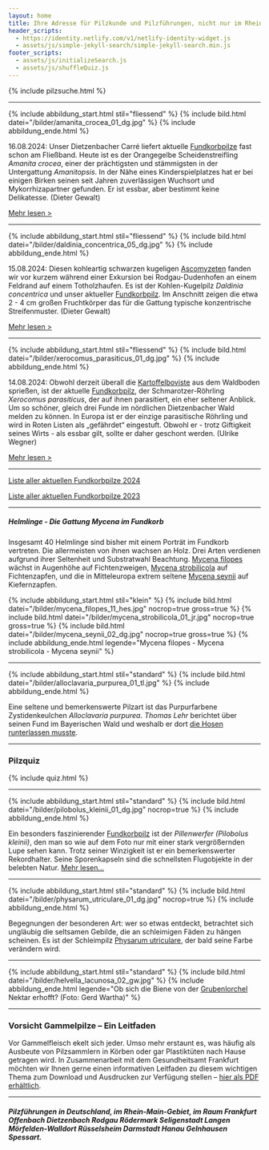 ```yaml
---
layout: home
title: Ihre Adresse für Pilzkunde und Pilzführungen, nicht nur im Rhein-Main-Gebiet
header_scripts:
  - https://identity.netlify.com/v1/netlify-identity-widget.js
  - assets/js/simple-jekyll-search/simple-jekyll-search.min.js
footer_scripts:
  - assets/js/initializeSearch.js
  - assets/js/shuffleQuiz.js
---
```

{% include pilzsuche.html %}

- - -

{% include abbildung_start.html stil="fliessend" %}
{% include bild.html datei="/bilder/amanita_crocea_01_dg.jpg" %}
{% include abbildung_ende.html %}

16.08.2024: Unser Dietzenbacher Carré liefert aktuelle [Fundkorbpilze](AA "Glossar-") fast schon am Fließband. Heute ist es der Orangegelbe Scheidenstreifling *Amanita crocea*, einer der prächtigsten und stämmigsten in der Untergattung *Amanitopsis*. In der Nähe eines Kinderspielplatzes hat er bei einigen Birken seinen seit Jahren zuverlässigen Wuchsort und Mykorrhizapartner gefunden. Er ist essbar, aber bestimmt keine Delikatesse. (Dieter Gewalt)

[Mehr lesen >](/pilze/amanita-crocea-orangegelber-scheidenstreifling)

<div style="clear:  both"></div>

- - -

{% include abbildung_start.html stil="fliessend" %}
{% include bild.html datei="/bilder/daldinia_concentrica_05_dg.jpg" %}
{% include abbildung_ende.html %}

15.08.2024: Diesen kohleartig schwarzen kugeligen [Ascomyzeten](Ascomyzeten "Glossar") fanden wir vor kurzem während einer Exkursion bei Rodgau-Dudenhofen an einem Feldrand auf einem Totholzhaufen. Es ist der Kohlen-Kugelpilz *Daldinia concentrica* und unser aktueller [Fundkorbpilz](AA "Glossar-"). Im Anschnitt zeigen die etwa 2 - 4 cm großen Fruchtkörper das für die Gattung typische konzentrische Streifenmuster. (Dieter Gewalt)

[Mehr lesen >](/pilze/daldinia-concentrica-kohlen-kugelpilz)

<div style="clear:  both"></div>

- - -

{% include abbildung_start.html stil="fliessend" %}
{% include bild.html datei="/bilder/xerocomus_parasiticus_01_dg.jpg" %}
{% include abbildung_ende.html %}

14.08.2024: Obwohl derzeit überall die [Kartoffelboviste](/pilze/scleroderma-citrinum-dickschaliger-kartoffelbovist) aus dem Waldboden sprießen, ist der aktuelle [Fundkorbpilz](AA "Glossar-"), der Schmarotzer-Röhrling *Xerocomus parasiticus*, der auf ihnen parasitiert, ein eher seltener Anblick. Um so schöner, gleich drei Funde im nördlichen Dietzenbacher Wald melden zu können. In Europa ist er der einzige parasitische Röhrling und wird in Roten Listen als „gefährdet“ eingestuft. Obwohl er - trotz Giftigkeit seines Wirts - als essbar gilt, sollte er daher geschont werden. (Ulrike Wegner)

[Mehr lesen >](/pilze/xerocomus-parasiticus-schmarotzer-röhrling)

<div style="clear:  both"></div>

- - -

[Liste aller aktuellen Fundkorbpilze 2024](/artikel/liste-aller-aktuellen-fundkorbpilze-2024.html)

[Liste aller aktuellen Fundkorbpilze 2023](/artikel/liste-aller-aktuellen-fundkorbpilze-2023.html)

- - -

##### Helmlinge - Die Gattung *Mycena* im Fundkorb

Insgesamt 40 Helmlinge sind bisher mit einem Porträt im Fundkorb vertreten. Die allermeisten von ihnen wachsen an Holz. Drei Arten verdienen aufgrund ihrer Seltenheit und Substratwahl Beachtung. [Mycena filopes](/pilze/mycena-filopes-zerbrechlicher-fadenhelmling) wächst in Augenhöhe auf Fichtenzweigen, [Mycena strobilicola](/pilze/mycena-strobilicola-fichtenzapfenhelmling) auf Fichtenzapfen, und die in Mitteleuropa extrem seltene [Mycena seynii](/pilze/mycena-seynii-mediterraner-kiefernzapfenhelmling) auf Kiefernzapfen.

{% include abbildung_start.html stil="klein" %}
{% include bild.html datei="/bilder/mycena_filopes_11_hes.jpg" nocrop=true gross=true %}
{% include bild.html datei="/bilder/mycena_strobilicola_01_jr.jpg" nocrop=true gross=true %}
{% include bild.html datei="/bilder/mycena_seynii_02_dg.jpg" nocrop=true gross=true %}
{% include abbildung_ende.html legende="Mycena filopes - Mycena strobilicola - Mycena seynii" %}

- - -

{% include abbildung_start.html stil="standard" %}
{% include bild.html datei="/bilder/alloclavaria_purpurea_01_tl.jpg" %}
{% include abbildung_ende.html %}

Eine seltene und bemerkenswerte Pilzart ist das Purpurfarbene Zystidenkeulchen *Alloclavaria purpurea*. *Thomas Lehr* berichtet über seinen Fund im Bayerischen Wald und weshalb er dort [die Hosen runterlassen musste](/pilze/alloclavaria-purpurea-purpurfarbenes-zystidenkeulchen).

- - -

### Pilzquiz

{% include quiz.html %}

- - -

{% include abbildung_start.html stil="standard" %}
{% include bild.html datei="/bilder/pilobolus_kleinii_01_dg.jpg" nocrop=true %}
{% include abbildung_ende.html %}

Ein besonders faszinierender [Fundkorbpilz](AA "Glossar-") ist der *Pillenwerfer (Pilobolus kleinii)*, den man so wie auf dem Foto nur mit einer stark vergrößernden Lupe sehen kann. Trotz seiner Winzigkeit ist er ein bemerkenswerter Rekordhalter. Seine Sporenkapseln sind die schnellsten Flugobjekte in der belebten Natur. [Mehr lesen...](/pilze/pilobolus-kleinii-pillenwerfer)

- - -

{% include abbildung_start.html stil="standard" %}
{% include bild.html datei="/bilder/physarum_utriculare_01_dg.jpg" nocrop=true %}
{% include abbildung_ende.html %}

Begegnungen der besonderen Art: wer so etwas entdeckt, betrachtet sich ungläubig die seltsamen Gebilde, die an schleimigen Fäden zu hängen scheinen. Es ist der Schleimpilz [Physarum utriculare](/pilze/physarum-utriculare-fadenfruchtschleimpilz), der bald seine Farbe verändern wird.

- - -

{% include abbildung_start.html stil="standard" %}
{% include bild.html datei="/bilder/helvella_lacunosa_02_gw.jpg" %}
{% include abbildung_ende.html legende="Ob sich die Biene von der <a href='/pilze/helvella-lacunosa-grubenlorchel'>Grubenlorchel</a> Nektar erhofft?  (Foto: Gerd Wartha)" %}

- - -

### Vorsicht Gammelpilze – Ein Leitfaden

Vor Gammelfleisch ekelt sich jeder. Umso mehr erstaunt es, was häufig als Ausbeute von Pilzsammlern in Körben oder gar Plastiktüten nach Hause getragen wird. In Zusammenarbeit mit dem Gesundheitsamt Frankfurt möchten wir Ihnen gerne einen informativen Leitfaden zu diesem wichtigen Thema zum Download und Ausdrucken zur Verfügung stellen – [hier als PDF erhältlich](/assets/docs/Fundkorb.de-Gammelpilze.pdf).

- - -

##### Pilzführungen in Deutschland, im Rhein-Main-Gebiet, im Raum Frankfurt Offenbach Dietzenbach Rodgau Rödermark Seligenstadt Langen Mörfelden-Walldort Rüsselsheim Darmstadt Hanau Gelnhausen Spessart.